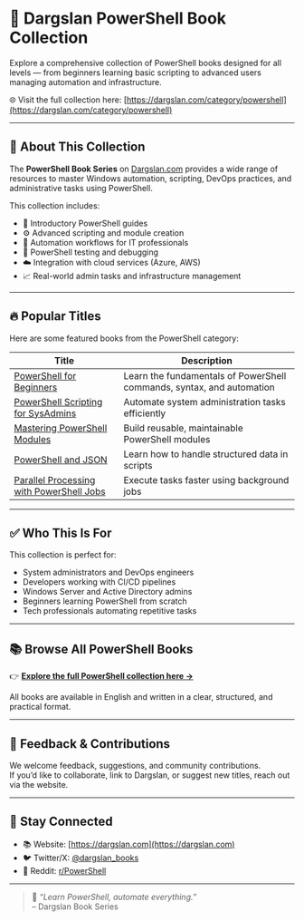 # 📘 Dargslan PowerShell Book Collection

Explore a comprehensive collection of PowerShell books designed for all levels — from beginners learning basic scripting to advanced users managing automation and infrastructure.

🌐 Visit the full collection here: [https://dargslan.com/category/powershell](https://dargslan.com/category/powershell)

---

## 🚀 About This Collection

The **PowerShell Book Series** on [Dargslan.com](https://dargslan.com) provides a wide range of resources to master Windows automation, scripting, DevOps practices, and administrative tasks using PowerShell.

This collection includes:

- 🧰 Introductory PowerShell guides  
- ⚙️ Advanced scripting and module creation  
- 🔄 Automation workflows for IT professionals  
- 🧪 PowerShell testing and debugging  
- ☁️ Integration with cloud services (Azure, AWS)  
- 📈 Real-world admin tasks and infrastructure management  

---

## 🔥 Popular Titles

Here are some featured books from the PowerShell category:

| Title | Description |
|-------|-------------|
| [PowerShell for Beginners](https://dargslan.com/book/101) | Learn the fundamentals of PowerShell commands, syntax, and automation |
| [PowerShell Scripting for SysAdmins](https://dargslan.com/book/142) | Automate system administration tasks efficiently |
| [Mastering PowerShell Modules](https://dargslan.com/book/187) | Build reusable, maintainable PowerShell modules |
| [PowerShell and JSON](https://dargslan.com/book/212) | Learn how to handle structured data in scripts |
| [Parallel Processing with PowerShell Jobs](https://dargslan.com/book/233) | Execute tasks faster using background jobs |

---

## ✅ Who This Is For

This collection is perfect for:

- System administrators and DevOps engineers  
- Developers working with CI/CD pipelines  
- Windows Server and Active Directory admins  
- Beginners learning PowerShell from scratch  
- Tech professionals automating repetitive tasks

---

## 📚 Browse All PowerShell Books

👉 [**Explore the full PowerShell collection here →**](https://dargslan.com/category/powershell)

All books are available in English and written in a clear, structured, and practical format.

---

## 💬 Feedback & Contributions

We welcome feedback, suggestions, and community contributions.  
If you’d like to collaborate, link to Dargslan, or suggest new titles, reach out via the website.

---

## 🔗 Stay Connected

- 📚 Website: [https://dargslan.com](https://dargslan.com)  
- 🐦 Twitter/X: [@dargslan_books](https://x.com/DargslanX)   
- 💬 Reddit: [r/PowerShell](https://www.reddit.com/r/Dargslan/)

---

> 🚀 *“Learn PowerShell, automate everything.”*  
> – Dargslan Book Series
